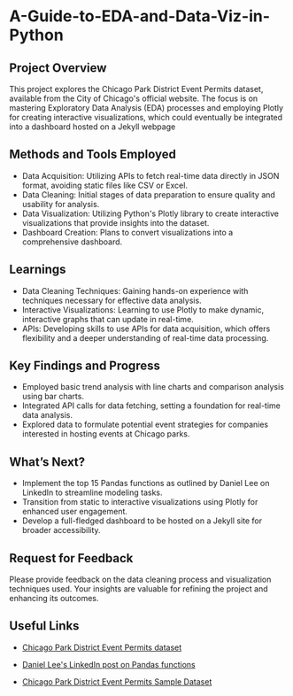 # A-Guide-to-EDA-and-Data-Viz-in-Python

## Project Overview
This project explores the Chicago Park District Event Permits dataset, available from the City of Chicago's official website. The focus is on mastering Exploratory Data Analysis (EDA) processes and employing Plotly for creating interactive visualizations, which could eventually be integrated into a dashboard hosted on a Jekyll webpage

## Methods and Tools Employed
* Data Acquisition: Utilizing APIs to fetch real-time data directly in JSON format, avoiding static files like CSV or Excel.
* Data Cleaning: Initial stages of data preparation to ensure quality and usability for analysis.
* Data Visualization: Utilizing Python's Plotly library to create interactive visualizations that provide insights into the dataset.
* Dashboard Creation: Plans to convert visualizations into a comprehensive dashboard.

## Learnings
* Data Cleaning Techniques: Gaining hands-on experience with techniques necessary for effective data analysis.
* Interactive Visualizations: Learning to use Plotly to make dynamic, interactive graphs that can update in real-time.
* APIs: Developing skills to use APIs for data acquisition, which offers flexibility and a deeper understanding of real-time data processing.

## Key Findings and Progress
* Employed basic trend analysis with line charts and comparison analysis using bar charts.
* Integrated API calls for data fetching, setting a foundation for real-time data analysis.
* Explored data to formulate potential event strategies for companies interested in hosting events at Chicago parks.

## What’s Next?
* Implement the top 15 Pandas functions as outlined by Daniel Lee on LinkedIn to streamline modeling tasks.
* Transition from static to interactive visualizations using Plotly for enhanced user engagement.
* Develop a full-fledged dashboard to be hosted on a Jekyll site for broader accessibility.

## Request for Feedback
Please provide feedback on the data cleaning process and visualization techniques used. Your insights are valuable for refining the project and enhancing its outcomes.

## Useful Links
* <a href="https://data.cityofchicago.org/Events/Chicago-Park-District-Event-Permits/pk66-w54g/about_data">Chicago Park District Event Permits dataset</a>

* <a href="https://www.linkedin.com/posts/danleedata_dont-memorize-all-the-pandas-operations-activity-7187864375758606336-sQcH/?utm_source=share&utm_medium=member_desktop">Daniel Lee's LinkedIn post on Pandas functions</a>

* <a href="https://github.com/LakshmiPriyaDiwakar2706/A-Guide-to-EDA-and-Data-Viz-in-Python/blob/main/Chicago_Park_District_-_Event_Permits_20240411.csv">Chicago Park District Event Permits Sample Dataset</a>


